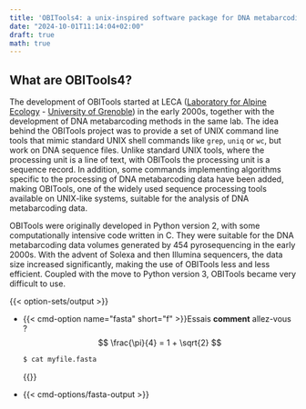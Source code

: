 ```yaml
---
title: 'OBITools4: a unix-inspired software package for DNA metabarcoding'
date: "2024-10-01T11:14:04+02:00"
draft: true
math: true
---
```


## What are OBITools4?

The development of OBITools started at LECA ([Laboratory for Alpine Ecology](https://leca.osug.fr/) - [University of Grenoble](https://univ-grenoble-alpes.fr/)) in the early 2000s, together with the development of DNA metabarcoding methods in the same lab. The idea behind the OBITools project was to provide a set of UNIX command line tools that mimic standard UNIX shell commands like `grep`, `uniq` or `wc`, but work on DNA sequence files. Unlike standard UNIX tools, where the processing unit is a line of text, with OBITools the processing unit is a sequence record. In addition, some commands implementing algorithms specific to the processing of DNA metabarcoding data have been added, making OBITools, one of the widely used sequence processing tools available on UNIX-like systems, suitable for the analysis of DNA metabarcoding data.

OBITools were originally developed in Python version 2, with some computationally intensive code written in C. They were suitable for the DNA metabarcoding data volumes generated by 454 pyrosequencing in the early 2000s. With the advent of Solexa and then Illumina sequencers, the data size increased significantly, making the use of OBITools less and less efficient. Coupled with the move to Python version 3, OBITools became very difficult to use.


{{< option-sets/output >}}

- {{< cmd-option name="fasta" short="f" >}}Essais **comment** allez-vous ? 
 $$
    \frac{\pi}{4} = 1 + \sqrt{2}
$$ 

  ```bash
  $ cat myfile.fasta
  ```
  {{</cmd-option>}}
- {{< cmd-options/fasta-output >}}



 